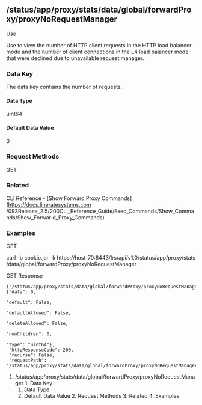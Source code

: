 ## /status/app/proxy/stats/data/global/forwardProxy/proxyNoRequestManager

Use

Use to view the number of HTTP client requests in the HTTP load balancer mode
and the number of client connections in the L4 load balancer mode that were
declined due to unavailable request manager.

### Data Key

The data key contains the number of requests.

#### Data Type

uint64

#### Default Data Value

0

### Request Methods

GET

### Related

CLI Reference - [Show Forward Proxy Commands](https://docs.lineratesystems.com
/093Release_2.5/200CLI_Reference_Guide/Exec_Commands/Show_Commands/Show_Forwar
d_Proxy_Commands)

### Examples

GET

curl -b cookie.jar -k https://host-70:8443/lrs/api/v1.0/status/app/proxy/stats
/data/global/forwardProxy/proxyNoRequestManager

GET Response

    
    {"/status/app/proxy/stats/data/global/forwardProxy/proxyNoRequestManager": {"data": 0,
                                                                                 "default": False,
                                                                                 "defaultAllowed": False,
                                                                                 "deleteAllowed": False,
                                                                                 "numChildren": 0,
                                                                                 "type": "uint64"},
     "httpResponseCode": 200,
     "recurse": False,
     "requestPath": "/status/app/proxy/stats/data/global/forwardProxy/proxyNoRequestManager"}
    

  1. /status/app/proxy/stats/data/global/forwardProxy/proxyNoRequestManager
    1. Data Key
      1. Data Type
      2. Default Data Value
    2. Request Methods
    3. Related
    4. Examples

